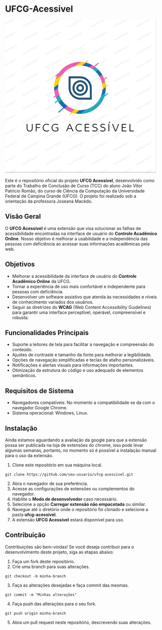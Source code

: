 # UFCG-Acessivel

![Logo UFCG Acessível](ufcg-acessivel-chrome/icons/icon_name.png)

Este é o repositório oficial do projeto **UFCG Acessível**, desenvolvido como parte do Trabalho de Conclusão de Curso (TCC) do aluno João Vitor Patricio Romão, do curso de Ciência da Computação da Universidade Federal de Campina Grande (UFCG). O projeto foi realizado sob a orientação da professora Joseana Macêdo.

## Visão Geral

O **UFCG Acessível** é uma extensão que visa solucionar as falhas de acessibilidade encontradas na interface de usuário do **Controle Acadêmico Online**. Nosso objetivo é melhorar a usabilidade e a independência das pessoas com deficiência ao acessar suas informações acadêmicas pela web.

## Objetivos

- Melhorar a acessibilidade da interface de usuário do **Controle Acadêmico Online** da UFCG.
- Tornar a experiência de uso mais confortável e independente para pessoas com deficiência.
- Desenvolver um software assistivo que atenda às necessidades e níveis de conhecimento variados dos usuários.
- Seguir as diretrizes do **WCAG** (Web Content Accessibility Guidelines) para garantir uma interface perceptível, operável, compreensível e robusta.

## Funcionalidades Principais

- Suporte a leitores de tela para facilitar a navegação e compreensão do conteúdo.
- Ajustes de contraste e tamanho da fonte para melhorar a legibilidade.
- Opções de navegação simplificadas e teclas de atalho personalizáveis.
- Notificações e alertas visuais para informações importantes.
- Otimização da estrutura do código e uso adequado de elementos semânticos.

## Requisitos de Sistema

- Navegadores compatíveis: No momento a compatibilidade se da com o navegador Google Chrome.
- Sistema operacional: Windows, Linux.

## Instalação

Ainda estamos aguardando a avaliação da google para que a extensão possa ser publicada na loja de extensões do chrome, isso pode levar algumas semanas, portanto, no momento só é possível a instalação manual para o uso da extensão.

1. Clone este repositório em sua máquina local.
```
git clone https://github.com/seu-usuario/ufcg-acessivel.git
```
2. Abra o navegador de sua preferência.
3. Acesse as configurações de extensões ou complementos do navegador.
4. Habilite o **Modo de desenvolvedor** caso necessário.
5. Selecione a opção **Carregar extensão não empacotada** ou similar.
6. Navegue até o diretório onde o repositório foi clonado e selecione a pasta **ufcg-acessivel**.
7. A extensão **UFCG Acessível** estará disponível para uso.

## Contribuição

Contribuições são bem-vindas! Se você deseja contribuir para o desenvolvimento deste projeto, siga as etapas abaixo:

1. Faça um fork deste repositório.
2. Crie uma branch para suas alterações.
```
git checkout -b minha-branch
```
3. Faça as alterações desejadas e faça commit das mesmas.
```
git commit -m "Minhas alterações"
```
4. Faça push das alterações para o seu fork.
```
git push origin minha-branch
```
5. Abra um pull request neste repositório, descrevendo suas alterações.
